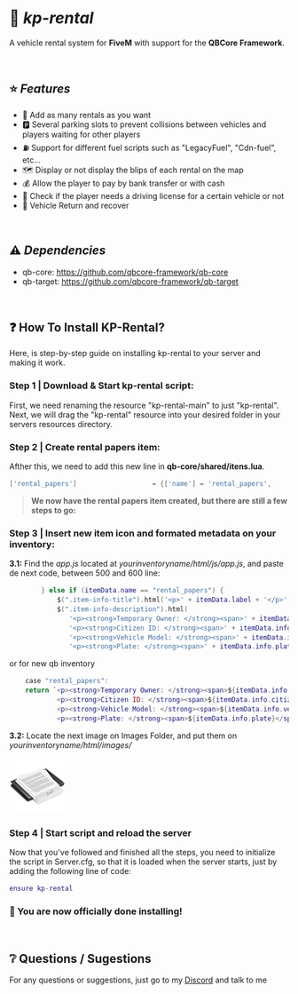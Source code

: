 # 🚗 _kp-rental_
A vehicle rental system for **FiveM** with support for the **QBCore Framework**.

<br>

## ⭐ _Features_
- 🚗 Add as many rentals as you want
- 🅿️ Several parking slots to prevent collisions between vehicles and players waiting for other players
- ⛽ Support for different fuel scripts such as "LegacyFuel", "Cdn-fuel", etc...
- 🗺️ Display or not display the blips of each rental on the map
- 💰 Allow the player to pay by bank transfer or with cash
- 📇 Check if the player needs a driving license for a certain vehicle or not
- 📇 Vehicle Return and recover

<br>

## ⚠️ _Dependencies_
- qb-core: https://github.com/qbcore-framework/qb-core
- qb-target: https://github.com/qbcore-framework/qb-target

<br>

## ❓ How To Install KP-Rental?

Here, is step-by-step guide on installing kp-rental to your server and making it work.

### Step 1 | Download & Start kp-rental script:
First, we need renaming the resource "kp-rental-main" to just "kp-rental". <br> Next, we will drag the "kp-rental" resource into your desired folder in your servers resources directory.

### Step 2 | Create rental papers item:
Afther this, we need to add this new line in **qb-core/shared/itens.lua**.
```lua
['rental_papers']                   = {['name'] = 'rental_papers',                     ['label'] = 'Rental Papers',             ['weight'] = 50,           ['type'] = 'item',         ['image'] = 'rental_papers.png',           ['unique'] = true,          ['useable'] = false,     ['shouldClose'] = false,     ['combinable'] = nil,   ['description'] = 'This car was taken out through car rental.'}
```

> **We now have the rental papers item created, but there are still a few steps to go:**

### Step 3 | Insert new item icon and formated metadata on your inventory:
**3.1:** Find the *app.js* located at *yourinventoryname/html/js/app.js*, and paste de next code, between 500 and 600 line:

```lua
        } else if (itemData.name == "rental_papers") {
            $(".item-info-title").html('<p>' + itemData.label + '</p>')
            $(".item-info-description").html(
               '<p><strong>Temporary Owner: </strong><span>' + itemData.info.temporaryOwner + '</span></p>' + 
               '<p><strong>Citizen ID: </strong><span>' + itemData.info.citizenid + '</span></p>' + 
               '<p><strong>Vehicle Model: </strong><span>' + itemData.info.vehicleModel + '</span></p>' + 
               '<p><strong>Plate: </strong><span>' + itemData.info.plate + '</span></p>');
```
or for new qb inventory
```Lua
    case "rental_papers":
    return `<p><strong>Temporary Owner: </strong><span>${itemData.info.temporaryOwner}</span></p> 
            <p><strong>Citizen ID: </strong><span>${itemData.info.citizenid}</span></p>
            <p><strong>Vehicle Model: </strong><span>${itemData.info.vehicleModel}</span></p>
            <p><strong>Plate: </strong><span>${itemData.info.plate}</span></p>)`;
```

**3.2:** Locate the next image on Images Folder, and put them on *yourinventoryname/html/images/*

![rental_papers](images/rental_papers.png)

### Step 4 | Start script and reload the server
Now that you've followed and finished all the steps, you need to initialize the script in Server.cfg, so that it is loaded when the server starts, just by adding the following line of code:
```lua
ensure kp-rental
```

### 🥳 You are now officially done installing!

<br>

## ❔ Questions / Sugestions
For any questions or suggestions, just go to my [Discord](https://discord.gg//DxXFDqnxYs) and talk to me


